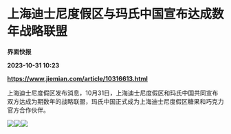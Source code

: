 # 上海迪士尼度假区与玛氏中国宣布达成数年战略联盟
**界面快报**

**2023-10-31 10:23**

**https://www.jiemian.com/article/10316613.html**

上海迪士尼度假区发布消息，10月31日，上海迪士尼度假区和玛氏中国共同宣布双方达成为期数年的战略联盟，玛氏中国正式成为上海迪士尼度假区糖果和巧克力官方合作伙伴。

![](https://img2.jiemian.com/101/original/hainatemp/20231031/169874738220573200_a700xH.png)![](https://img1.jiemian.com/101/original/hainatemp/20231031/169874738277153400_a700xH.png)![](https://img1.jiemian.com/101/original/hainatemp/20231031/16987473833521000_a700xH.jpg)